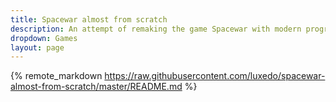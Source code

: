 ```yaml
---
title: Spacewar almost from scratch
description: An attempt of remaking the game Spacewar with modern programming languages
dropdown: Games
layout: page
---
```

{% remote_markdown https://raw.githubusercontent.com/luxedo/spacewar-almost-from-scratch/master/README.md %}
